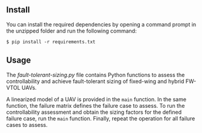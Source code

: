 Install
-------
You can install the required dependencies by opening a command prompt in the unzipped folder and run the following command:
``` {.bash}
$ pip install -r requirements.txt
```


Usage
-------
The *fault-tolerant-sizing.py* file contains Python functions to assess the controllability 
and achieve fault-tolerant sizing of fixed-wing and hybrid FW-VTOL UAVs.

A linearized model of a UAV is provided in the `main` function. 
In the same function, the failure matrix defines the failure case to assess. 
To run the controllability assessment and obtain the sizing factors for the defined failure case, run the `main` function.
Finally, repeat the operation for all failure cases to assess.

